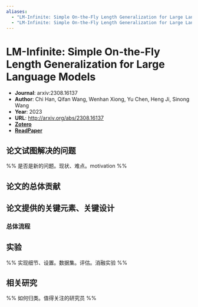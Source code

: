 ```yaml
---
aliases:
  - "LM-Infinite: Simple On-the-Fly Length Generalization for Large Language Models"
  - "LM-Infinite: Simple On-the-Fly Length Generalization for Large Language Models, 2023"
---
```

# LM-Infinite: Simple On-the-Fly Length Generalization for Large Language Models

- **Journal**: arxiv:2308.16137
- **Author**: Chi Han, Qifan Wang, Wenhan Xiong, Yu Chen, Heng Ji, Sinong Wang
- **Year**: 2023
- **URL**: http://arxiv.org/abs/2308.16137
- [**Zotero**](zotero://select/items/@2023LMInfiniteSimpleOntheFlyHan)
- [**ReadPaper**](https://readpaper.com/pdf-annotate/note?pdfId=4823359390845239297&noteId=2119051739911641344)

## 论文试图解决的问题

%% 是否是新的问题。现状、难点。motivation %%

## 论文的总体贡献

## 论文提供的关键元素、关键设计

### 总体流程

## 实验

%% 实现细节、设置。数据集。评估。消融实验 %%

## 相关研究

%% 如何归类。值得关注的研究员 %%
